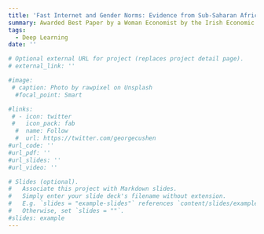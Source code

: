 ```yaml
---
title: 'Fast Internet and Gender Norms: Evidence from Sub-Saharan Africa'
summary: Awarded Best Paper by a Woman Economist by the Irish Economic Association
tags:
  - Deep Learning
date: ''

# Optional external URL for project (replaces project detail page).
# external_link: ''

#image:
 # caption: Photo by rawpixel on Unsplash
  #focal_point: Smart

#links:
 # - icon: twitter
 #   icon_pack: fab
  #  name: Follow
  #  url: https://twitter.com/georgecushen
#url_code: ''
#url_pdf: ''
#url_slides: ''
#url_video: ''

# Slides (optional).
#   Associate this project with Markdown slides.
#   Simply enter your slide deck's filename without extension.
#   E.g. `slides = "example-slides"` references `content/slides/example-slides.md`.
#   Otherwise, set `slides = ""`.
#slides: example
---
```


